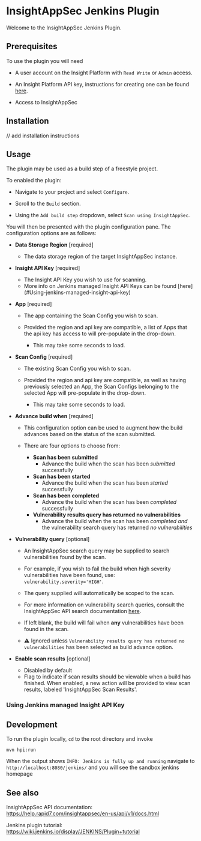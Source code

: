 # InsightAppSec Jenkins Plugin

Welcome to the InsightAppSec Jenkins Plugin. 

## Prerequisites
To use the plugin you will need
- A user account on the Insight Platform with `Read Write` or `Admin` access.

- An Insight Platform API key, instructions for creating one can be found [here](https://insight.help.rapid7.com/docs/managing-platform-api-keys).

- Access to InsightAppSec

## Installation
// add installation instructions

## Usage

The plugin may be used as a build step of a freestyle project. 

To enabled the plugin: 
- Navigate to your project and select `Configure`.

- Scroll to the `Build` section.

- Using the `Add build step` dropdown, select `Scan using InsightAppSec`.


You will then be presented with the plugin configuration pane. The configuration options are as follows:
- **Data Storage Region** [required]
   - The data storage region of the target InsightAppSec instance.
   
- **Insight API Key** [required]
   - The Insight API Key you wish to use for scanning.
   - More info on Jenkins managed Insight API Keys can be found [here] (#Using-jenkins-managed-insight-api-key)
   
- **App** [required]
   - The app containing the Scan Config you wish to scan.
   
   - Provided the region and api key are compatible, a list of Apps that the api key has access to will pre-populate in the drop-down.
   
      - This may take some seconds to load.
   
- **Scan Config** [required]
   - The existing Scan Config you wish to scan.
   
   - Provided the region and api key are compatible, as well as having previously selected an App, the Scan Configs belonging to the selected App will pre-populate in the drop-down.
   
      - This may take some seconds to load.
      
- **Advance build when** [required]
   - This configuration option can be used to augment how the build advances based on the status of the scan submitted.
   
   - There are four options to choose from:
      - **Scan has been submitted** 
         - Advance the build when the scan has been _submitted_ successfully
      - **Scan has been started**
         - Advance the build when the scan has been _started_ successfully
      - **Scan has been completed** 
         - Advance the build when the scan has been _completed_ successfully
      - **Vulnerability results query has returned no vulnerabilities**
         - Advance the build when the scan has been _completed_ _and_ the vulnerability search query has returned _no vulnerabilities_
         
- **Vulnerability query** [optional]
   - An InsightAppSec search query may be supplied to search vulnerabilities found by the scan.
   
   - For example, if you wish to fail the build when high severity vulnerabilities have been found, use: `vulnerability.severity='HIGH'`.

   - The query supplied will automatically be scoped to the scan.
   
   - For more information on vulnerability search queries, consult the InsightAppSec API search documentation [here](https://help.rapid7.com/insightappsec/en-us/api/v1/docs.html#tag/Search).
   
   - If left blank, the build will fail when **any** vulnerabilities have been found in the scan.
  
   - :warning: Ignored unless `Vulnerability results query has returned no vulnerabilities` has been selected as build advance option.
 
- **Enable scan results** [optional]
   - Disabled by default
   - Flag to indicate if scan results should be viewable when a build has finished. When enabled, a new action will be provided to view scan results, labeled 'InsightAppSec Scan Results'.


### Using Jenkins managed Insight API Key

## Development
To run the plugin locally, `cd` to the root directory and invoke
```
mvn hpi:run
```
When the output shows `INFO: Jenkins is fully up and running` navigate to `http://localhost:8080/jenkins/` and you will see the sandbox jenkins homepage 

## See also
InsightAppSec API documentation: https://help.rapid7.com/insightappsec/en-us/api/v1/docs.html

Jenkins plugin tutorial: https://wiki.jenkins.io/display/JENKINS/Plugin+tutorial

